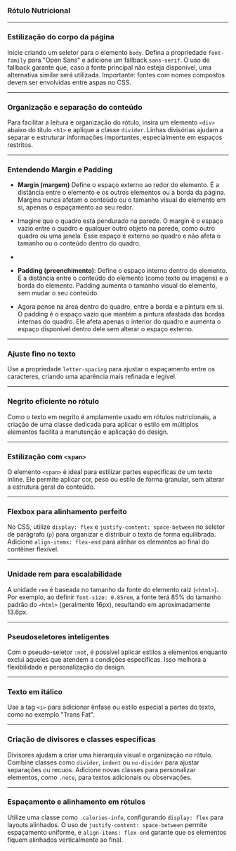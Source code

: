 ### Rótulo Nutricional 


---

### Estilização do corpo da página
Inicie criando um seletor para o elemento `body`. Defina a propriedade `font-family` para "Open Sans" e adicione um fallback `sans-serif`. O uso de fallback garante que, caso a fonte principal não esteja disponível, uma alternativa similar será utilizada. Importante: fontes com nomes compostos devem ser envolvidas entre aspas no CSS.

---

### Organização e separação do conteúdo
Para facilitar a leitura e organização do rótulo, insira um elemento `<div>` abaixo do título `<h1>` e aplique a classe `divider`. Linhas divisórias ajudam a separar e estruturar informações importantes, especialmente em espaços restritos.

---

### Entendendo Margin e Padding
- **Margin (margem)** Define o espaço externo ao redor do elemento. É a distância entre o elemento e os outros elementos ou a borda da página. Margins nunca afetam o conteúdo ou o tamanho visual do elemento em si, apenas o espaçamento ao seu redor.
- Imagine que o quadro está pendurado na parede. O margin é o espaço vazio entre o quadro e qualquer outro objeto na parede, como outro quadro ou uma janela. Esse espaço é externo ao quadro e não afeta o tamanho ou o conteúdo dentro do quadro.

- 
- **Padding (preenchimento)**: Define o espaço interno dentro do elemento. É a distância entre o conteúdo do elemento (como texto ou imagens) e a borda do elemento. Padding aumenta o tamanho visual do elemento, sem mudar o seu conteúdo.
- Agora pense na área dentro do quadro, entre a borda e a pintura em si. O padding é o espaço vazio que mantém a pintura afastada das bordas internas do quadro. Ele afeta apenas o interior do quadro e aumenta o espaço disponível dentro dele sem alterar o espaço externo.

---

### Ajuste fino no texto
Use a propriedade `letter-spacing` para ajustar o espaçamento entre os caracteres, criando uma aparência mais refinada e legível.

---

### Negrito eficiente no rótulo
Como o texto em negrito é amplamente usado em rótulos nutricionais, a criação de uma classe dedicada para aplicar o estilo em múltiplos elementos facilita a manutenção e aplicação do design.

---

### Estilização com `<span>`
O elemento `<span>` é ideal para estilizar partes específicas de um texto inline. Ele permite aplicar cor, peso ou estilo de forma granular, sem alterar a estrutura geral do conteúdo.

---

### Flexbox para alinhamento perfeito
No CSS, utilize `display: flex` e `justify-content: space-between` no seletor de parágrafo (`p`) para organizar e distribuir o texto de forma equilibrada. Adicione `align-items: flex-end` para alinhar os elementos ao final do contêiner flexível.

---

### Unidade rem para escalabilidade
A unidade `rem` é baseada no tamanho da fonte do elemento raiz (`<html>`). Por exemplo, ao definir `font-size: 0.85rem`, a fonte terá 85% do tamanho padrão do `<html>` (geralmente 16px), resultando em aproximadamente 13.6px.

---

### Pseudoseletores inteligentes
Com o pseudo-seletor `:not`, é possível aplicar estilos a elementos enquanto exclui aqueles que atendem a condições específicas. Isso melhora a flexibilidade e personalização do design.

---

### Texto em itálico
Use a tag `<i>` para adicionar ênfase ou estilo especial a partes do texto, como no exemplo "Trans Fat".

---

### Criação de divisores e classes específicas
Divisores ajudam a criar uma hierarquia visual e organização no rótulo. Combine classes como `divider`, `indent` ou `no-divider` para ajustar separações ou recuos. Adicione novas classes para personalizar elementos, como `.note`, para textos adicionais ou observações.

---

### Espaçamento e alinhamento em rótulos
Utilize uma classe como `.calories-info`, configurando `display: flex` para layouts alinhados. O uso de `justify-content: space-between` permite espaçamento uniforme, e `align-items: flex-end` garante que os elementos fiquem alinhados verticalmente ao final.

